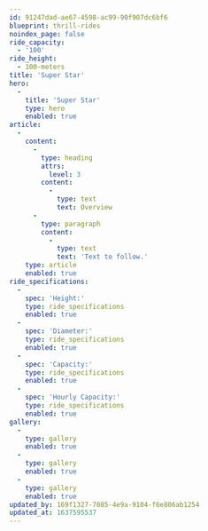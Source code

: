 ```yaml
---
id: 91247dad-ae67-4598-ac99-90f907dc6bf6
blueprint: thrill-rides
noindex_page: false
ride_capacity:
  - '100'
ride_height:
  - 100-meters
title: 'Super Star'
hero:
  -
    title: 'Super Star'
    type: hero
    enabled: true
article:
  -
    content:
      -
        type: heading
        attrs:
          level: 3
        content:
          -
            type: text
            text: Overview
      -
        type: paragraph
        content:
          -
            type: text
            text: 'Text to follow.'
    type: article
    enabled: true
ride_specifications:
  -
    spec: 'Height:'
    type: ride_specifications
    enabled: true
  -
    spec: 'Diameter:'
    type: ride_specifications
    enabled: true
  -
    spec: 'Capacity:'
    type: ride_specifications
    enabled: true
  -
    spec: 'Hourly Capacity:'
    type: ride_specifications
    enabled: true
gallery:
  -
    type: gallery
    enabled: true
  -
    type: gallery
    enabled: true
  -
    type: gallery
    enabled: true
updated_by: 169f1327-7085-4e9a-9104-f6e806ab1254
updated_at: 1637595537
---
```

